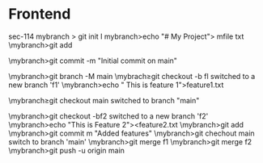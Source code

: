 # Frontend
sec-114
mybranch > git init
I mybranch>echo "# My Project"> mfile txt 
\mybranch>git add 

\mybranch>git commit -m "Initial commit on main"

\mybranch>git branch -M main
\mybrach≥git checkout -b fl 
switched to a new branch 'f1' 
\mybranch>echo " This is feature 1">feature1.txt

\mybranch≥git checkout main
switched to branch "main"

\mybranch>git checkout -bf2
switched to a new branch 'f2'
\mybranch>echo "This is Feature 2"><feature2.txt 
\mybranch>git add 
\mybranch>git commit m "Added features"
\mybranch>git chechout main 
switch to branch 'main'
\mybranch>git merge f1
\mybranch>git merge f2
\mybranch>git push -u origin main
